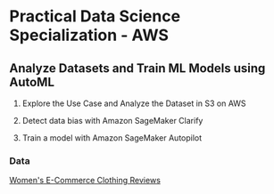 # Practical Data Science Specialization - AWS

## Analyze Datasets and Train ML Models using AutoML

1. Explore the Use Case and Analyze the Dataset in S3 on AWS

2. Detect data bias with Amazon SageMaker Clarify

3. Train a model with Amazon SageMaker Autopilot


### Data
[Women's E-Commerce Clothing Reviews](https://www.kaggle.com/nicapotato/womens-ecommerce-clothing-reviews?select=Womens+Clothing+E-Commerce+Reviews.csv)
